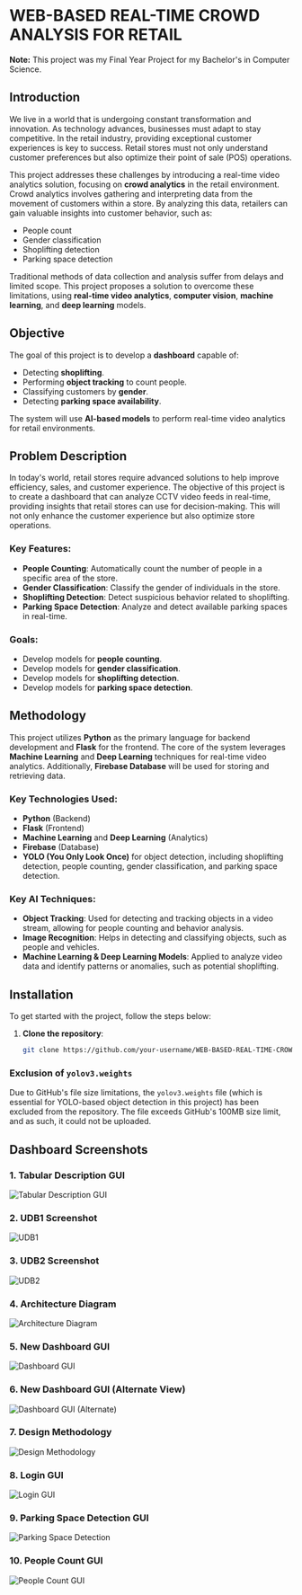 # WEB-BASED REAL-TIME CROWD ANALYSIS FOR RETAIL

**Note:** This project was my Final Year Project for my Bachelor's in Computer Science.

## Introduction

We live in a world that is undergoing constant transformation and innovation. As technology advances, businesses must adapt to stay competitive. In the retail industry, providing exceptional customer experiences is key to success. Retail stores must not only understand customer preferences but also optimize their point of sale (POS) operations. 

This project addresses these challenges by introducing a real-time video analytics solution, focusing on **crowd analytics** in the retail environment. Crowd analytics involves gathering and interpreting data from the movement of customers within a store. By analyzing this data, retailers can gain valuable insights into customer behavior, such as:

- People count
- Gender classification
- Shoplifting detection
- Parking space detection

Traditional methods of data collection and analysis suffer from delays and limited scope. This project proposes a solution to overcome these limitations, using **real-time video analytics**, **computer vision**, **machine learning**, and **deep learning** models.

## Objective

The goal of this project is to develop a **dashboard** capable of:

- Detecting **shoplifting**.
- Performing **object tracking** to count people.
- Classifying customers by **gender**.
- Detecting **parking space availability**.

The system will use **AI-based models** to perform real-time video analytics for retail environments.

## Problem Description

In today's world, retail stores require advanced solutions to help improve efficiency, sales, and customer experience. The objective of this project is to create a dashboard that can analyze CCTV video feeds in real-time, providing insights that retail stores can use for decision-making. This will not only enhance the customer experience but also optimize store operations.

### Key Features:

- **People Counting**: Automatically count the number of people in a specific area of the store.
- **Gender Classification**: Classify the gender of individuals in the store.
- **Shoplifting Detection**: Detect suspicious behavior related to shoplifting.
- **Parking Space Detection**: Analyze and detect available parking spaces in real-time.

### Goals:

- Develop models for **people counting**.
- Develop models for **gender classification**.
- Develop models for **shoplifting detection**.
- Develop models for **parking space detection**.

## Methodology

This project utilizes **Python** as the primary language for backend development and **Flask** for the frontend. The core of the system leverages **Machine Learning** and **Deep Learning** techniques for real-time video analytics. Additionally, **Firebase Database** will be used for storing and retrieving data.

### Key Technologies Used:

- **Python** (Backend)
- **Flask** (Frontend)
- **Machine Learning** and **Deep Learning** (Analytics)
- **Firebase** (Database)
- **YOLO (You Only Look Once)** for object detection, including shoplifting detection, people counting, gender classification, and parking space detection.

### Key AI Techniques:

- **Object Tracking**: Used for detecting and tracking objects in a video stream, allowing for people counting and behavior analysis.
- **Image Recognition**: Helps in detecting and classifying objects, such as people and vehicles.
- **Machine Learning & Deep Learning Models**: Applied to analyze video data and identify patterns or anomalies, such as potential shoplifting.

## Installation

To get started with the project, follow the steps below:

1. **Clone the repository**:
   ```bash
   git clone https://github.com/your-username/WEB-BASED-REAL-TIME-CROWD-ANALYSIS.git


### Exclusion of `yolov3.weights`

Due to GitHub's file size limitations, the `yolov3.weights` file (which is essential for YOLO-based object detection in this project) has been excluded from the repository. The file exceeds GitHub's 100MB size limit, and as such, it could not be uploaded.

## Dashboard Screenshots

### 1. Tabular Description GUI
![Tabular Description GUI](images/TabularDescriptionGUI.png)

### 2. UDB1 Screenshot
![UDB1](images/UDB1.png)

### 3. UDB2 Screenshot
![UDB2](images/UDB2.png)

### 4. Architecture Diagram
![Architecture Diagram](images/architecture.png)

### 5. New Dashboard GUI
![Dashboard GUI](images/dashboardGUInew.png)

### 6. New Dashboard GUI (Alternate View)
![Dashboard GUI (Alternate)](images/dashboardGUInew2.png)

### 7. Design Methodology
![Design Methodology](images/designMethadology.png)

### 8. Login GUI
![Login GUI](images/loginGUI.png)

### 9. Parking Space Detection GUI
![Parking Space Detection](images/parkingSpaceDetectionGUI.png)

### 10. People Count GUI
![People Count GUI](images/peopleCountGUI.png)

